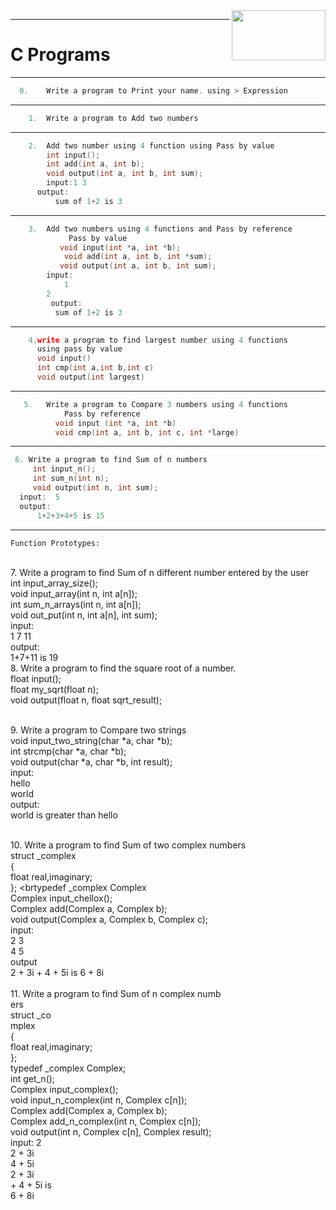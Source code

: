 <a href="https://github.com/revacprogramming/pps-test1-Pavangowda-B-N" target="blank">
<img src="https://i.gzn.jp/img/2020/10/26/github-remove-youtube-dl-repository/00.png" align="right" height="80" width="150">
</a>

___
# **C Programs** #
___

```c
  0.	Write a program to Print your name. using > Expression
  ```
  ___
```c
    1.	Write a program to Add two numbers 
```
___
```c
    2.	Add two number using 4 function	using Pass by value
        int input();
        int add(int a, int b);
        void output(int a, int b, int sum);
        input:1 3
      output:
          sum of 1+2 is 3
```
___
```c
    3.	Add two numbers using 4 functions and Pass by reference
		     Pass by value
	       void input(int *a, int *b);
		    void add(int a, int b, int *sum);
	       void output(int a, int b, int sum);
		input:
		    1
        2
		 output:
		  sum of 1+2 is 3
```
___

```c
    4.write a program to find largest number using 4 functions
      using pass by value
      void input()
      int cmp(int a,int b,int c)
      void output(int largest)
```
___
```c
   5.	Write a program to Compare 3 numbers using 4 functions
        	Pass by reference 
          void input (int *a, int *b)
          void cmp(int a, int b, int c, int *large)
```
___

```c
 6.	Write a program to find Sum of n numbers
	 int input_n();
	 int sum_n(int n);
	 void output(int n, int sum);
  input:  5
  output:
      1+2+3+4+5 is 15
```
___
	Function Prototypes:
<br> 7.	Write a program to find Sum of n different number
entered by the user
	<br> int input_array_size();
	<br> void input_array(int n, int a[n]);
	<br> int sum_n_arrays(int n, int a[n]);
	<br> void out_put(int n, int a[n], int sum);
	<br> input:
	<br> 1 7 11
	<br> output:
	<br> 1+7+11 is 19
<br> 8. Write a program to find the square root of a number.
	<br> float input();
	<br> float my_sqrt(float n);
	<br> void output(float n, float sqrt_result);
	
<br> 9.	Write a program to Compare two strings
	<br> void input_two_string(char *a, char *b);
	<br> int strcmp(char *a, char *b);
	<br> void output(char *a, char *b, int result);
	<br> input:
	<br> hello 
	<br> world
	<br> output:
	<br> world is greater than hello
	
<br> 10. Write a program to find Sum of two complex numbers
<br> 	struct _complex
	<br> {
	<br> 	float real,imaginary;
	<br> };
	<brtypedef _complex Complex
	<br> Complex input_chellox(); 
	<br> Complex add(Complex a, Complex b);
	<br> void output(Complex a, Complex b, Complex c);
	<br> input:
	<br> 2 3
	<br> 4 5
	<br> output
	<br> 2 + 3i + 4 + 5i is 6 + 8i 
<br> 
<br> 11. Write a program to find Sum of n complex numb<br> ers
	<br> struct _co<br> mplex
	<br> {
		<br> float real,imaginary;
	<br> };
	<br> typedef _complex Complex;
	<br> int get_n();
	<br> Complex input_complex();
	<br> void input_n_complex(int n, Complex c[n]);
	<br> Complex add(Complex a, Complex b);
	<br> Complex add_n_complex(int n, Complex c[n]);
	<br> void output(int n, Complex c[n], Complex result);
<br> 	input:
	2
	<br> 2 + 3i 
	<br> 4 + 5i
	<br> 2 + 3i 
	<br> + 4 + 5i is 
	<br> 6 + 8i
	

